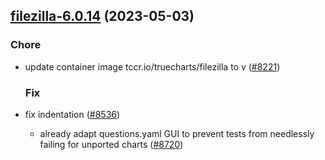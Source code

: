 

## [filezilla-6.0.14](https://github.com/truecharts/charts/compare/filezilla-6.0.13...filezilla-6.0.14) (2023-05-03)

### Chore

- update container image tccr.io/truecharts/filezilla to v ([#8221](https://github.com/truecharts/charts/issues/8221))
  
  ### Fix

- fix indentation ([#8536](https://github.com/truecharts/charts/issues/8536))
  - already adapt questions.yaml GUI to prevent tests from needlessly failing for unported charts ([#8720](https://github.com/truecharts/charts/issues/8720))
  
  